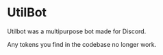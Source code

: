 # UtilBot

Utilbot was a multipurpose bot made for Discord.

Any tokens you find in the codebase no longer work.
